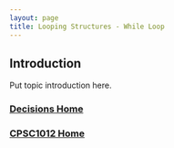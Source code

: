 ```yaml
---
layout: page
title: Looping Structures - While Loop
---
```


## Introduction
Put topic introduction here.

### [Decisions Home](04-looping.md)
### [CPSC1012 Home](../)